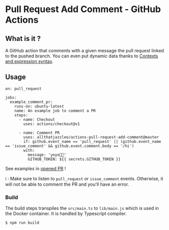 # Pull Request Add Comment - GitHub Actions

## What is it ?

A GitHub action that comments with a given message the pull request linked to the pushed branch.
You can even put dynamic data thanks to [Contexts and expression syntax](https://help.github.com/en/actions/automating-your-workflow-with-github-actions/contexts-and-expression-syntax-for-github-actions).

## Usage

```
on: pull_request

jobs:
  example_comment_pr:
    runs-on: ubuntu-latest
    name: An example job to comment a PR
    steps:
      - name: Checkout
        uses: actions/checkout@v1

      - name: Comment PR
        uses: allthatjazzleo/actions-pull-request-add-comment@master
        if: github.event_name == 'pull_request' || (github.event_name == 'issue_comment' && github.event.comment.body == '/hi')
        with:
          message: 'yoyo🤙🏻'
          GITHUB_TOKEN: ${{ secrets.GITHUB_TOKEN }}
```

See examples in [opened PR](https://github.com/allthatjazzleo/actions-pull-request-add-comment/pulls) !

:information_source: : Make sure to listen to `pull_request` or `issue_comment` events. 
Otherwise, it will not be able to comment the PR and you'll have an error. 

### Build 

The build steps transpiles the `src/main.ts` to `lib/main.js` which is used in the Docker container. 
It is handled by Typescript compiler. 

```sh
$ npm run build
```